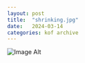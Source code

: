 ```yaml
---
layout:	post
title:	"shrinking.jpg"
date:	2024-03-14
categories:	kof archive
---
```


![Image Alt](https://k0f.github.io/assets/shrinking.jpg)